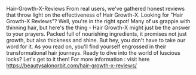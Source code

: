 Hair-Growth-X-Reviews
From real users, we've gathered honest reviews that throw light on the effectiveness of Hair Growth-X. 
Looking for "Hair Growth-X Reviews"? Well, you're in the right spot! Many of us grapple with thinning hair, but here's the thing - Hair Growth-X might just be the answer to your prayers. Packed full of nourishing ingredients, it promises not just growth, but also thickness and shine. But hey, you don't have to take our word for it.
As you read on, you'll find yourself engrossed in their transformational hair journeys. Ready to dive into the world of luscious locks? Let's get to it then!
For more information : visit here 
https://beautysalonorbit.com/hair-growth-x-reviews/

